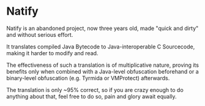 # Natify

Natify is an abandoned project, now three years old,
made "quick and dirty" and without serious effort.

It translates compiled Java Bytecode to Java-interoperable C Sourcecode,
making it harder to modify and read.

The effectiveness of such a translation is of multiplicative nature,
proving its benefits only when combined with a Java-level obfuscation beforehand
or a binary-level obfuscation (e.g. Tyrmida or VMProtect) afterwards.

The translation is only ~95% correct, so if you are crazy enough
to do anything about that, feel free to do so, pain and glory await equally.
